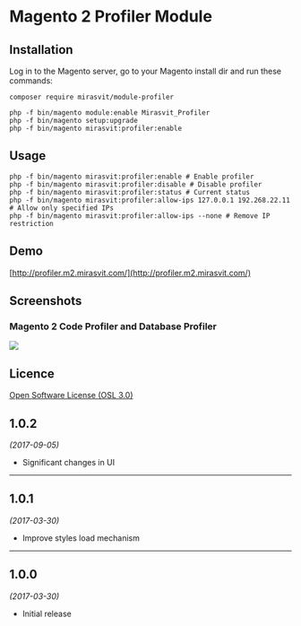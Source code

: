 # Magento 2 Profiler Module #

## Installation

Log in to the Magento server, go to your Magento install dir and run these commands:
```
composer require mirasvit/module-profiler

php -f bin/magento module:enable Mirasvit_Profiler
php -f bin/magento setup:upgrade
php -f bin/magento mirasvit:profiler:enable
```

## Usage

```
php -f bin/magento mirasvit:profiler:enable # Enable profiler
php -f bin/magento mirasvit:profiler:disable # Disable profiler
php -f bin/magento mirasvit:profiler:status # Current status
php -f bin/magento mirasvit:profiler:allow-ips 127.0.0.1 192.268.22.11 # Allow only specified IPs
php -f bin/magento mirasvit:profiler:allow-ips --none # Remove IP restriction
```

## Demo
[http://profiler.m2.mirasvit.com/](http://profiler.m2.mirasvit.com/)

## Screenshots
### Magento 2 Code Profiler and Database Profiler
![](http://mirasvit.com/media/profiler/v2.png)


## Licence
[Open Software License (OSL 3.0)](http://opensource.org/licenses/osl-3.0.php)


## 1.0.2
*(2017-09-05)* 

* Significant changes in UI

---

## 1.0.1
*(2017-03-30)* 

* Improve styles load mechanism

---

## 1.0.0
*(2017-03-30)* 

* Initial release
